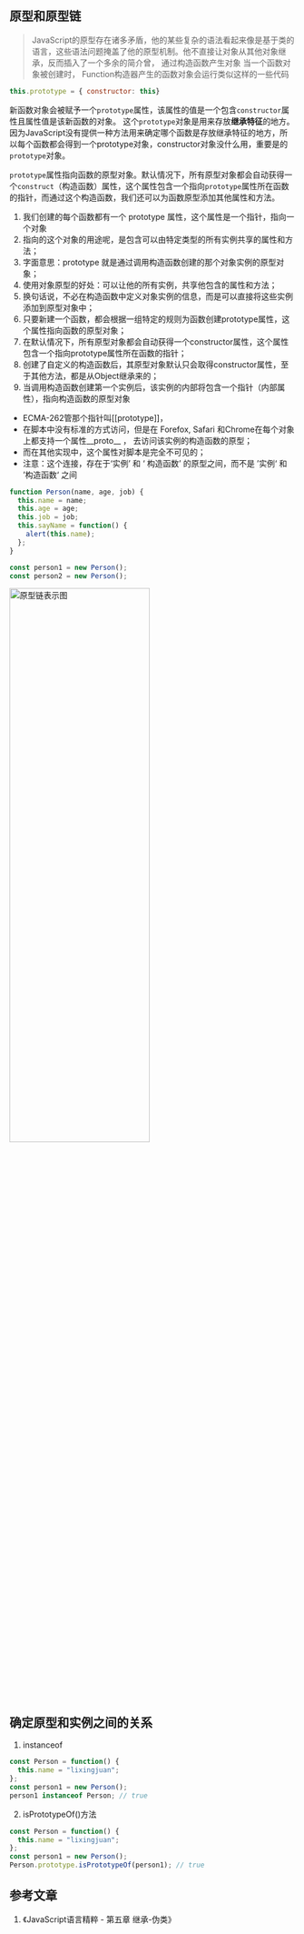 ## 原型和原型链

> JavaScript的原型存在诸多矛盾，他的某些复杂的语法看起来像是基于类的语言，这些语法问题掩盖了他的原型机制。他不直接让对象从其他对象继承，反而插入了一个多余的简介曾， 通过构造函数产生对象
> 当一个函数对象被创建时， Function构造器产生的函数对象会运行类似这样的一些代码

```javascript
this.prototype = { constructor: this}
```
新函数对象会被赋予一个`prototype`属性，该属性的值是一个包含`constructor`属性且属性值是该新函数的对象。 这个`prototype`对象是用来存放**继承特征**的地方。 
因为JavaScript没有提供一种方法用来确定哪个函数是存放继承特征的地方，所以每个函数都会得到一个prototype对象，constructor对象没什么用，重要是的`prototype`对象。

`prototype`属性指向函数的原型对象。默认情况下，所有原型对象都会自动获得一个`construct`（构造函数）属性，这个属性包含一个指向`prototype`属性所在函数的指针，而通过这个构造函数，我们还可以为函数原型添加其他属性和方法。


1. 我们创建的每个函数都有一个 prototype 属性，这个属性是一个指针，指向一个对象
2. 指向的这个对象的用途呢，是包含可以由特定类型的所有实例共享的属性和方法；
3. 字面意思：prototype 就是通过调用构造函数创建的那个对象实例的原型对象；
4. 使用对象原型的好处：可以让他的所有实例，共享他包含的属性和方法；
5. 换句话说，不必在构造函数中定义对象实例的信息，而是可以直接将这些实例添加到原型对象中；
6. 只要新建一个函数，都会根据一组特定的规则为函数创建prototype属性，这个属性指向函数的原型对象；
7. 在默认情况下，所有原型对象都会自动获得一个constructor属性，这个属性包含一个指向prototype属性所在函数的指针；
8. 创建了自定义的构造函数后，其原型对象默认只会取得constructor属性，至于其他方法，都是从Object继承来的；
9. 当调用构造函数创建第一个实例后，该实例的内部将包含一个指针（内部属性），指向构造函数的原型对象
  - ECMA-262管那个指针叫[[prototype]]，
  - 在脚本中没有标准的方式访问，但是在 Forefox, Safari 和Chrome在每个对象上都支持一个属性__proto__ ， 去访问该实例的构造函数的原型；
  - 而在其他实现中，这个属性对脚本是完全不可见的；
  - 注意：这个连接，存在于‘实例’ 和 ‘ 构造函数’ 的原型之间，而不是 ’实例‘ 和 ’构造函数‘ 之间


```javascript
function Person(name, age, job) {
  this.name = name;
  this.age = age;
  this.job = job;
  this.sayName = function() {
    alert(this.name);
  };
}

const person1 = new Person();
const person2 = new Person();
```

<img src="/Blog/images/原型链表示图.png" title="原型链表示图" width="70%" height="50%">





## 确定原型和实例之间的关系

1. instanceof

```javascript
const Person = function() {
  this.name = "lixingjuan";
};
const person1 = new Person();
person1 instanceof Person; // true
```


2. isPrototypeOf()方法

```javascript
const Person = function() {
  this.name = "lixingjuan";
};
const person1 = new Person();
Person.prototype.isPrototypeOf(person1); // true
```


## 参考文章
1. 《JavaScript语言精粹 - 第五章 继承-伪类》